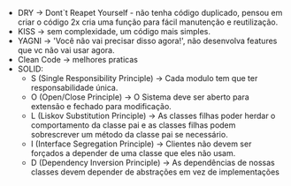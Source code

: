  - DRY -> Dont`t Reapet Yourself - não tenha código duplicado, pensou em criar o código 2x cria uma    função para fácil manutenção e reutilização.  
 - KISS -> sem complexidade, um código mais simples.
 - YAGNI -> 'Você não vai precisar disso agora!', não desenvolva features que vc não vai usar agora.
 - Clean Code -> melhores praticas 
 - SOLID: 
   - S (Single Responsibility Principle) -> Cada modulo tem que ter responsabilidade única. 
   - O (Open/Close Principle) -> O Sistema deve ser aberto para extensão e fechado para modificação.
   - L (Liskov Substitution Principle) -> As classes filhas poder herdar o comportamento da classe pai e as classes filhas podem sobrescrever um método da classe pai se necessário.
   - I (Interface Segregation Principle) -> Clientes não devem ser forçados a depender de uma classe que eles não usam.
   - D (Dependency Inversion Principle) -> As dependências de nossas classes devem depender de abstrações em vez de implementações
